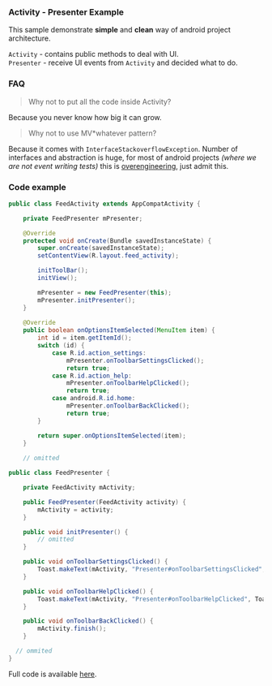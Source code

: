 ### Activity - Presenter Example

This sample demonstrate **simple** and **clean** way of android project architecture.

`Activity` - contains public methods to deal with UI.<br>
`Presenter` - receive UI events from `Activity` and decided what to do.

### FAQ

> Why not to put all the code inside Activity?

Because you never know how big it can grow.

> Why not to use MV*whatever pattern?

Because it comes with `InterfaceStackoverflowException`. Number of interfaces and abstraction is huge, for most of android projects *(where we are not event writing tests)* this is [overengineering](https://en.wikipedia.org/wiki/Overengineering), just admit this.


### Code example

```java
public class FeedActivity extends AppCompatActivity {

    private FeedPresenter mPresenter;

    @Override
    protected void onCreate(Bundle savedInstanceState) {
        super.onCreate(savedInstanceState);
        setContentView(R.layout.feed_activity);

        initToolBar();
        initView();

        mPresenter = new FeedPresenter(this);
        mPresenter.initPresenter();
    }
    
    @Override
    public boolean onOptionsItemSelected(MenuItem item) {
        int id = item.getItemId();
        switch (id) {
            case R.id.action_settings:
                mPresenter.onToolbarSettingsClicked();
                return true;
            case R.id.action_help:
                mPresenter.onToolbarHelpClicked();
                return true;
            case android.R.id.home:
                mPresenter.onToolbarBackClicked();
                return true;
        }

        return super.onOptionsItemSelected(item);
    }
    
    // omitted
```

```java
public class FeedPresenter {

    private FeedActivity mActivity;

    public FeedPresenter(FeedActivity activity) {
        mActivity = activity;
    }

    public void initPresenter() {
        // omitted
    }

    public void onToolbarSettingsClicked() {
        Toast.makeText(mActivity, "Presenter#onToolbarSettingsClicked", Toast.LENGTH_SHORT).show();
    }

    public void onToolbarHelpClicked() {
        Toast.makeText(mActivity, "Presenter#onToolbarHelpClicked", Toast.LENGTH_SHORT).show();
    }

    public void onToolbarBackClicked() {
        mActivity.finish();
    }

  // ommited
}
```

Full code is available [here](https://github.com/dmytrodanylyk/presenter-example/tree/master/app/src/main/java/com/dd/ui/feed).
